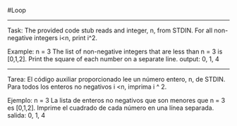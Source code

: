 #Loop 
***
Task:
  The provided code stub reads and integer, n, from STDIN. For all non-negative integers i<n, print i^2.
 
Example:
  n = 3
  The list of non-negative integers that are less than n = 3 is [0,1,2]. Print the square of each number on a separate line.
  output: 0, 1, 4
  
------------------------------------------------------------------------------------------------------------------------------

Tarea:
   El código auxiliar proporcionado lee un número entero, n, de STDIN. Para todos los enteros no negativos i <n, imprima i ^ 2.
 
Ejemplo:
   n = 3
   La lista de enteros no negativos que son menores que n = 3 es [0,1,2]. Imprime el cuadrado de cada número en una línea separada.
   salida: 0, 1, 4
